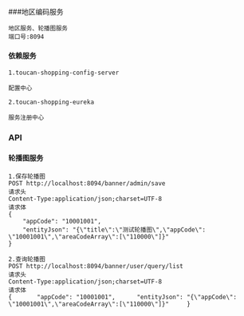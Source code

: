 ###地区编码服务
    
    地区服务、轮播图服务
    端口号:8094
    

#### 依赖服务

    1.toucan-shopping-config-server

    配置中心
    
    2.toucan-shopping-eureka
    
    服务注册中心


### API

#### 轮播图服务

    1.保存轮播图
    POST http://localhost:8094/banner/admin/save
    请求头
    Content-Type:application/json;charset=UTF-8
    请求体
    {
    	"appCode": "10001001",
    	"entityJson": "{\"title\":\"测试轮播图\",\"appCode\": \"10001001\",\"areaCodeArray\":[\"110000\"]}"
    }
    
    2.查询轮播图
    POST http://localhost:8094/banner/user/query/list
    请求头
    Content-Type:application/json;charset=UTF-8
    请求体
    {     	"appCode": "10001001",     	"entityJson": "{\"appCode\": \"10001001\",\"areaCodeArray\":[\"110000\"]}"     }
    
    